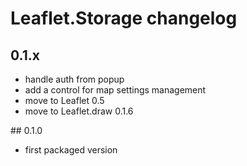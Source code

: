 # Leaflet.Storage changelog

## 0.1.x

- handle auth from popup
- add a control for map settings management
- move to Leaflet 0.5
- move to Leaflet.draw 0.1.6

## 0.1.0

- first packaged version